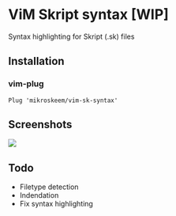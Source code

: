 # ViM Skript syntax [WIP]

Syntax highlighting for Skript (.sk) files

## Installation

### vim-plug

    Plug 'mikroskeem/vim-sk-syntax'

## Screenshots

![](http://i.imgur.com/NPMuMsC.jpg)

## Todo
- Filetype detection
- Indendation
- Fix syntax highlighting
